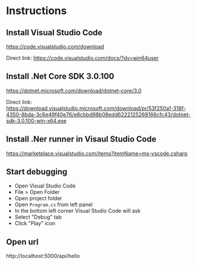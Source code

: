 # Instructions

## Install Visual Studio Code
https://code.visualstudio.com/download

Direct link: https://code.visualstudio.com/docs/?dv=win64user

## Install .Net Core SDK 3.0.100
https://dotnet.microsoft.com/download/dotnet-core/3.0

Direct link: https://download.visualstudio.microsoft.com/download/pr/53f250a1-318f-4350-8bda-3c6e49f40e76/e8cbbd98b08edd6222125268166cfc43/dotnet-sdk-3.0.100-win-x64.exe

## Install .Ner runner in Visaul Studio Code
https://marketplace.visualstudio.com/items?itemName=ms-vscode.csharp

## Start debugging
* Open Visual Studio Code
* File > Open Folder
* Open project folder
* Open `Program.cs` from left panel
* In the bottom left corner Visual Studio Code will ask 
* Select "Debug" tab
* Click "Play" icon

## Open url
http://localhost:5000/api/hello
